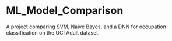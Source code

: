 # ML_Model_Comparison
A project comparing SVM, Naive Bayes, and a DNN for occupation classification on the UCI Adult dataset.
